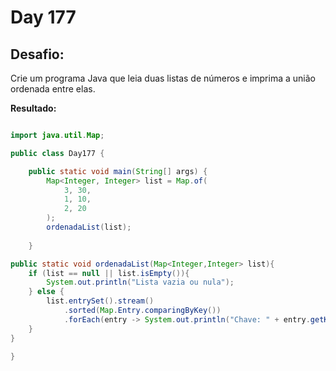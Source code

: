 # Day 177

## Desafio:

Crie um programa Java que leia duas listas de números e imprima a união ordenada entre elas.	

**Resultado:**

```java

import java.util.Map;

public class Day177 {

    public static void main(String[] args) {
        Map<Integer, Integer> list = Map.of(
            3, 30,
            1, 10,
            2, 20
        );
        ordenadaList(list);
        
    }

public static void ordenadaList(Map<Integer,Integer> list){
    if (list == null || list.isEmpty()){
        System.out.println("Lista vazia ou nula");
    } else {
        list.entrySet().stream()
            .sorted(Map.Entry.comparingByKey())
            .forEach(entry -> System.out.println("Chave: " + entry.getKey() + ", Valor: " + entry.getValue()));
    }
}

}